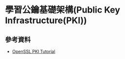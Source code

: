 # 學習公鑰基礎架構(Public Key Infrastructure(PKI))

## 參考資料

* [OpenSSL PKI Tutorial](https://pki-tutorial.readthedocs.io/en/latest/)
